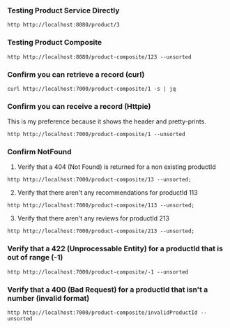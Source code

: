 ### Testing Product Service Directly
```shell
http http://localhost:8080/product/3
```

### Testing Product Composite
```shell
http http://localhost:8080/product-composite/123 --unsorted
```




### Confirm you can retrieve a record (curl)

```shell
curl http://localhost:7000/product-composite/1 -s | jq
```



### Confirm you can receive a record (Httpie)

This is my preference because it shows the header and pretty-prints.

```shell
http http://localhost:7000/product-composite/1 --unsorted
```



### Confirm NotFound

1. Verify that a 404 (Not Found) is returned for a non existing productId
```shell
http http://localhost:7000/product-composite/13 --unsorted;
```




2. Verify that there aren't any recommendations for productId 113
```shell
http http://localhost:7000/product-composite/113 --unsorted;
```




3. Verify that there aren't any reviews for productId 213
```shell
http http://localhost:7000/product-composite/213 --unsorted;
```





### Verify that a 422 (Unprocessable Entity) for a productId that is out of range (-1)

```shell
http http://localhost:7000/product-composite/-1 --unsorted
````


### Verify that a 400 (Bad Request) for a productId that isn't a number (invalid format)

```shell
http http://localhost:7000/product-composite/invalidProductId --unsorted
```
